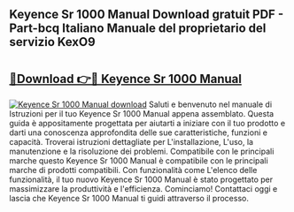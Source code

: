 ## Keyence Sr 1000 Manual Download gratuit PDF - Part-bcq Italiano Manuale del proprietario del servizio KexO9

# <h2><a href="http://dfg9ixb.blite.top/?on=Keyence+Sr+1000+Manual">🔗Download 👉🔴 Keyence Sr 1000 Manual</a></h2>

[![Keyence Sr 1000 Manual download](https://i.imgur.com/lujVjoI.png)](http://dfg9ixb.blite.top/?on=Keyence+Sr+1000+Manual)
Saluti e benvenuto nel manuale di Istruzioni per il tuo Keyence Sr 1000 Manual appena assemblato. Questa guida è appositamente progettata per aiutarti a iniziare con il tuo prodotto e darti una conoscenza approfondita delle sue caratteristiche, funzioni e capacità. Troverai istruzioni dettagliate per L'installazione, L'uso, la manutenzione e la risoluzione dei problemi. Compatibile con le principali marche questo Keyence Sr 1000 Manual è compatibile con le principali marche di prodotti compatibili. Con funzionalità come L'elenco delle funzionalità, il tuo nuovo Keyence Sr 1000 Manual è stato progettato per massimizzare la produttività e l'efficienza. Cominciamo! Contattaci oggi e lascia che Keyence Sr 1000 Manual ti guidi attraverso il processo.
